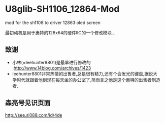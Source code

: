 U8glib-SH1106_12864-Mod
=======================

mod for the sh1106 to driver 12863 oled screen

最初动机是用于惠特的128x64的硬件IIC的一个修改模块...

## 致谢
* 小林(=leehunter8801)是最早进行修改的
:http://www.14blog.com/archives/1423
* leehunter8801非常热情的出售者,总是很有精力,还有个会发光的键盘,据说大学时代就跟着他到现在每天坐的办公室了,简而言之他是这个惠特的出售者制造者.

## 森亮号见识页面
http://see.sl088.com/id/4de
